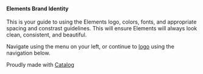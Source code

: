 #### Elements Brand Identity

This is your guide to using the Elements logo, colors, fonts, and appropriate spacing and constrast guidelines. This will ensure Elements will always look clean, consistent, and beautiful.

Navigate using the menu on your left, or continue to [logo](logo) using the navigation below.

Proudly made with [Catalog](https://www.catalog.style/)

